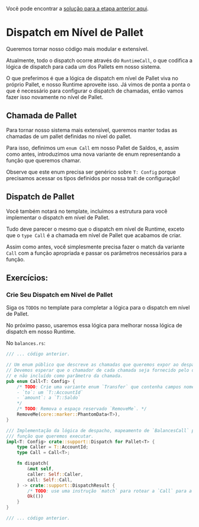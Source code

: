 Você pode encontrar a [solução para a etapa anterior aqui](https://gist.github.com/nomadbitcoin/a86959a1c50628cb2af1bdde52d55199).

# Dispatch em Nível de Pallet

Queremos tornar nosso código mais modular e extensível.

Atualmente, todo o dispatch ocorre através do `RuntimeCall`, o que codifica a lógica de dispatch para cada um dos Pallets em nosso sistema.

O que preferimos é que a lógica de dispatch em nível de Pallet viva no próprio Pallet, e nosso Runtime aproveite isso. Já vimos de ponta a ponta o que é necessário para configurar o dispatch de chamadas, então vamos fazer isso novamente no nível de Pallet.

## Chamada de Pallet

Para tornar nosso sistema mais extensível, queremos manter todas as chamadas de um pallet definidas no nível do pallet.

Para isso, definimos um `enum Call` em nosso Pallet de Saldos, e, assim como antes, introduzimos uma nova variante de enum representando a função que queremos chamar.

Observe que este enum precisa ser genérico sobre `T: Config` porque precisamos acessar os tipos definidos por nossa trait de configuração!

## Dispatch de Pallet

Você também notará no template, incluímos a estrutura para você implementar o dispatch em nível de Pallet.

Tudo deve parecer o mesmo que o dispatch em nível de Runtime, exceto que o `type Call` é a chamada em nível de Pallet que acabamos de criar.

Assim como antes, você simplesmente precisa fazer o match da variante `Call` com a função apropriada e passar os parâmetros necessários para a função.

## Exercícios:

### Crie Seu Dispatch em Nível de Pallet

Siga os `TODO`s no template para completar a lógica para o dispatch em nível de Pallet.

No próximo passo, usaremos essa lógica para melhorar nossa lógica de dispatch em nosso Runtime.

No `balances.rs`:

```rust
/// ... código anterior.

// Um ​​enum público que descreve as chamadas que queremos expor ao despachante.
// Devemos esperar que o chamador de cada chamada seja fornecido pelo despachante,
// e não incluído como parâmetro da chamada.
pub enum Call<T: Config> {
	/* TODO: Crie uma variante enum `Transfer` que contenha campos nomeados:
	- `to`: um `T::AccountId`
	- `amount`: a `T::Saldo`
	*/
	/* TODO: Remova o espaço reservado `RemoveMe`. */
	RemoveMe(core::marker::PhantomData<T>),
}

/// Implementação da lógica de despacho, mapeamento de `BalancesCall` para o subjacente apropriado
/// função que queremos executar.
impl<T: Config> crate::support::Dispatch for Pallet<T> {
	type Caller = T::AccountId;
	type Call = Call<T>;

	fn dispatch(
		&mut self,
		caller: Self::Caller,
		call: Self::Call,
	) -> crate::support::DispatchResult {
		/* TODO: use uma instrução `match` para rotear a `Call` para a função de palete apropriada. */
		Ok(())
	}
}

/// ... código anterior.
```
